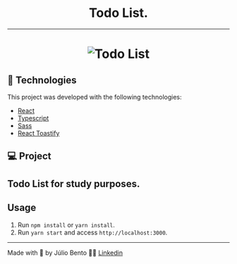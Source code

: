 <h1 align="center">Todo List.</h1>

<hr>

<h1 align="center">
    <img alt="Todo List" src="https://i.ibb.co/n7snRVV/Capturar.png" />
</h1>

## 🧪 Technologies

This project was developed with the following technologies:

- [React](https://reactjs.org)
- [Typescript](https://www.typescriptlang.org/)
- [Sass](https://sass-lang.com/documentation/)
- [React Toastify](https://fkhadra.github.io/react-toastify/introduction)

## 💻 Project

Todo List for study purposes. 
---
## Usage

1. Run `npm install` or `yarn install`.<br />
2. Run `yarn start` and access `http://localhost:3000`.<br />

---

Made with 💜 by Júlio Bento 👋🏻 [Linkedin](https://www.linkedin.com/in/j%C3%BAlio-c%C3%A9sar-924487158/)
